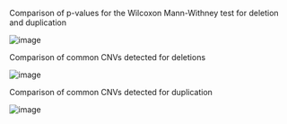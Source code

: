 Comparison of p-values for the Wilcoxon Mann-Withney test for deletion and duplication

![image](https://user-images.githubusercontent.com/67764136/220764867-8dc57722-b870-41a9-abc0-8b61705e5e60.png)

Comparison of common CNVs detected for deletions

![image](https://user-images.githubusercontent.com/67764136/220764984-fb543797-a379-4e28-a778-34071c75e330.png)

Comparison of common CNVs detected for duplication

![image](https://user-images.githubusercontent.com/67764136/220765057-6a895d79-998b-4f7f-8914-1c6ee815ea45.png)




